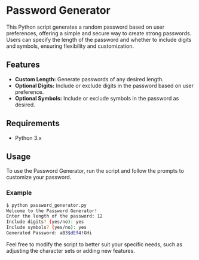 # Password Generator

This Python script generates a random password based on user preferences, offering a simple and secure way to create strong passwords. Users can specify the length of the password and whether to include digits and symbols, ensuring flexibility and customization.

## Features

- **Custom Length:** Generate passwords of any desired length.
- **Optional Digits:** Include or exclude digits in the password based on user preference.
- **Optional Symbols:** Include or exclude symbols in the password as desired.

## Requirements

- Python 3.x

## Usage

To use the Password Generator, run the script and follow the prompts to customize your password.

### Example

```sh
$ python password_generator.py
Welcome to the Password Generator!
Enter the length of the password: 12
Include digits? (yes/no): yes
Include symbols? (yes/no): yes
Generated Password: aB3$dEf4!GHi
```
Feel free to modify the script to better suit your specific needs, such as adjusting the character sets or adding new features.

